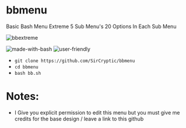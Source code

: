 # bbmenu
Basic Bash Menu Extreme 5 Sub Menu's 20 Options In Each Sub Menu


![bbextreme](https://user-images.githubusercontent.com/48811414/86853788-1d345480-c0af-11ea-8610-007610381b46.gif)


![made-with-bash](https://user-images.githubusercontent.com/48811414/86414182-29896d80-bcbb-11ea-9b0b-de6b57eb583d.png) ![user-friendly](https://user-images.githubusercontent.com/48811414/86414184-2a220400-bcbb-11ea-89a8-89890f2e3775.png)


- `git clone https://github.com/SirCryptic/bbmenu`
- `cd bbmenu`
- `bash bb.sh`


# Notes:

- I Give you explicit permission to edit this menu but you must give me credits for the base design / leave a link to this github
